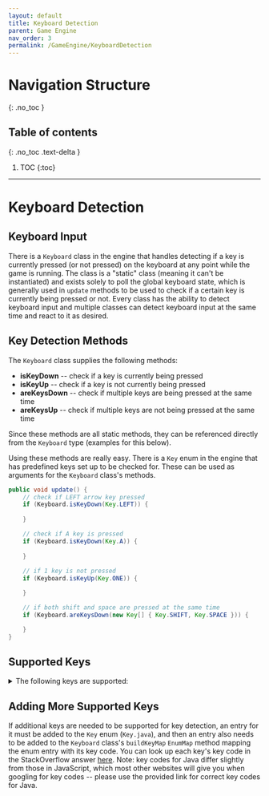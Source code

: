 ```yaml
---
layout: default
title: Keyboard Detection
parent: Game Engine
nav_order: 3
permalink: /GameEngine/KeyboardDetection
---
```


# Navigation Structure
{: .no_toc }

## Table of contents
{: .no_toc .text-delta }

1. TOC
{:toc}

---

# Keyboard Detection

## Keyboard Input

There is a `Keyboard` class in the engine that handles detecting if a key is currently pressed (or not pressed)
on the keyboard at any point while the game is running. The class is a "static" class (meaning it can't be instantiated) and exists
solely to poll the global keyboard state, which is generally used in `update` methods to be used to check if a certain key is currently being pressed or not. 
Every class has the ability to detect keyboard input and multiple classes can detect keyboard input at the same time and react to it as desired.

## Key Detection Methods
The `Keyboard` class supplies the following methods:
- **isKeyDown** -- check if a key is currently being pressed
- **isKeyUp** -- check if a key is not currently being pressed
- **areKeysDown** -- check if multiple keys are being pressed at the same time
- **areKeysUp** -- check if multiple keys are not being pressed at the same time

Since these methods are all static methods, they can be referenced directly from the `Keyboard` type (examples for this below).

Using these methods are really easy. There is a `Key` enum in the engine that has predefined keys set up to be checked for.
These can be used as arguments for the `Keyboard` class's methods.

```java
public void update() {
    // check if LEFT arrow key pressed
    if (Keyboard.isKeyDown(Key.LEFT)) {
        
    }

    // check if A key is pressed
    if (Keyboard.isKeyDown(Key.A)) {
        
    }
    
    // if 1 key is not pressed
    if (Keyboard.isKeyUp(Key.ONE)) {

    }

    // if both shift and space are pressed at the same time
    if (Keyboard.areKeysDown(new Key[] { Key.SHIFT, Key.SPACE })) {

    }      
}
```

## Supported Keys

<details>
  <summary>The following keys are supported:</summary>
  <ul>
    <li>UP</li>
    <li>DOWN</li>
    <li>RIGHT</li>
    <li>LEFT</li>
    <li>ENTER</li>
    <li>SHIFT</li>
    <li>A</li>
    <li>B</li>
    <li>C</li>
    <li>D</li>
    <li>E</li>
    <li>F</li>
    <li>G</li>
    <li>H</li>
    <li>I</li>
    <li>J</li>
    <li>K</li>
    <li>L</li>
    <li>M</li>
    <li>N</li>
    <li>O</li>
    <li>P</li>
    <li>Q</li>
    <li>R</li>
    <li>S</li>
    <li>T</li>
    <li>U</li>
    <li>V</li>
    <li>W</li>
    <li>X</li>
    <li>Y</li>
    <li>Z</li>
    <li>ONE</li>
    <li>TWO</li>
    <li>THREE</li>
    <li>FOUR</li>
    <li>FIVE</li>
    <li>SIX</li>
    <li>SEVEN</li>
    <li>EIGHT</li>
    <li>NINE</li>
    <li>ZERO</li>
    <li>SPACE</li>
    <li>ESC</li>
  </ul>
</details>

## Adding More Supported Keys
If additional keys are needed to be supported for key detection, an entry for it must be added to the `Key` enum (`Key.java`),
and then an entry also needs to be added to the `Keyboard` class's `buildKeyMap` `EnumMap` method mapping the enum entry with its
key code. You can look up each key's key code in the StackOverflow answer [here](https://stackoverflow.com/a/31637206). Note:
key codes for Java differ slightly from those in JavaScript, which most other websites will give you when googling for key codes -- please
use the provided link for correct key codes for Java.